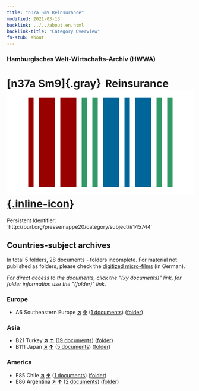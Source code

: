 ```yaml
---
title: "n37a Sm9 Reinsurance"
modified: 2021-03-13
backlink: ../../about.en.html
backlink-title: "Category Overview"
fn-stub: about
---
```


### Hamburgisches Welt-Wirtschafts-Archiv (HWWA)

# [n37a Sm9]{.gray}&#8201; Reinsurance &#160; [![Wikidata](/images/Wikidata-logo.svg "Wikidata"){.inline-icon}](http://www.wikidata.org/entity/Q104711313)

<div class="hint">Persistent Identifier: `http://purl.org/pressemappe20/category/subject/i/145744`</div>







## Countries-subject archives





In total 5 folders, 28 documents - folders incomplete.
For material not published as folders, please check the [digitized micro-films](/film/h1_sh.de.html) (in German).

_For direct access to the documents, click the "(xy documents)" link, for folder information use the "(folder)" link._



### Europe

- A6 Southeastern Europe [**&nearr;**](../../../geo/i/140900/about.en.html "Southeastern Europe (all folders)") [**&uarr;**](../../../geo/about.en.html#A6 "Country category system") (<a href="https://pm20.zbw.eu/iiifview/folder/sh/140900,145744" title="about: Southeastern Europe : Reinsurance" target="_blank">1 documents</a>) ([folder](../../../../folder/sh/1409xx/140900/1457xx/145744/about.en.html))

### Asia

- B21 Turkey [**&nearr;**](../../../geo/i/141111/about.en.html "Turkey (all folders)") [**&uarr;**](../../../geo/about.en.html#B21 "Country category system") (<a href="https://pm20.zbw.eu/iiifview/folder/sh/141111,145744" title="about: Turkey : Reinsurance" target="_blank">19 documents</a>) ([folder](../../../../folder/sh/1411xx/141111/1457xx/145744/about.en.html))
- B111 Japan [**&nearr;**](../../../geo/i/141272/about.en.html "Japan (all folders)") [**&uarr;**](../../../geo/about.en.html#B111 "Country category system") (<a href="https://pm20.zbw.eu/iiifview/folder/sh/141272,145744" title="about: Japan : Reinsurance" target="_blank">5 documents</a>) ([folder](../../../../folder/sh/1412xx/141272/1457xx/145744/about.en.html))

### America

- E85 Chile [**&nearr;**](../../../geo/i/141691/about.en.html "Chile (all folders)") [**&uarr;**](../../../geo/about.en.html#E85 "Country category system") (<a href="https://pm20.zbw.eu/iiifview/folder/sh/141691,145744" title="about: Chile : Reinsurance" target="_blank">1 documents</a>) ([folder](../../../../folder/sh/1416xx/141691/1457xx/145744/about.en.html))
- E86 Argentina [**&nearr;**](../../../geo/i/141692/about.en.html "Argentina (all folders)") [**&uarr;**](../../../geo/about.en.html#E86 "Country category system") (<a href="https://pm20.zbw.eu/iiifview/folder/sh/141692,145744" title="about: Argentina : Reinsurance" target="_blank">2 documents</a>) ([folder](../../../../folder/sh/1416xx/141692/1457xx/145744/about.en.html))








